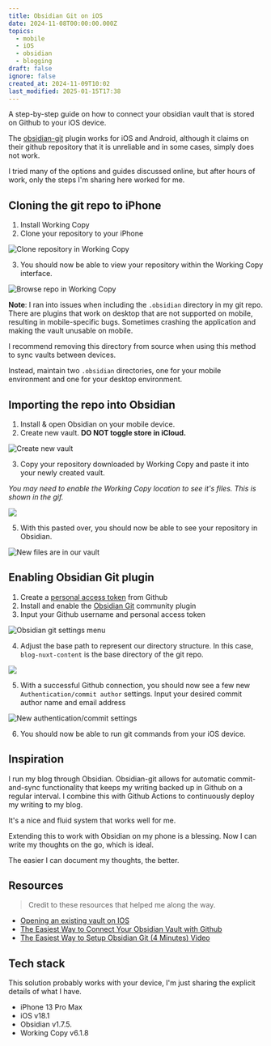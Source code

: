 ```yaml
---
title: Obsidian Git on iOS
date: 2024-11-08T00:00:00.000Z
topics:
  - mobile
  - iOS
  - obsidian
  - blogging
draft: false
ignore: false
created_at: 2024-11-09T10:02
last_modified: 2025-01-15T17:38
---
```


A step-by-step guide on how to connect your obsidian vault that is stored on Github to your iOS device. 

The [obsidian-git](https://github.com/Vinzent03/obsidian-git) plugin works for iOS and Android, although it claims on their github repository that it is unreliable and in some cases, simply does not work.

I tried many of the options and guides discussed online, but after hours of work, only the steps I'm sharing here worked for me.

## Cloning the git repo to iPhone

1. Install Working Copy
2. Clone your repository to your iPhone

![Clone repository in Working Copy](https://i.imgur.com/LWqHzTp.gif)


3. You should now be able to view your repository within the Working Copy interface.

![Browse repo in Working Copy](https://i.imgur.com/2SCcfvZ.gif)


**Note**: I  ran into issues when including the `.obsidian` directory in my git repo. There are plugins that work on desktop that are not supported on mobile, resulting in mobile-specific bugs. Sometimes crashing the application and making the vault unusable on mobile. 

I recommend removing this directory from source when using this method to sync vaults between devices. 

Instead, maintain two `.obsidian` directories, one for your mobile environment and one for your desktop environment.

## Importing the repo into Obsidian

1. Install & open Obsidian on your mobile device.
2. Create new vault. **DO NOT toggle store in iCloud.**

![Create new vault](https://i.imgur.com/quMRWRu.png)

3. Copy your repository downloaded by Working Copy and paste it into your newly created vault. 

*You may need to enable the Working Copy location to see it's files. This is shown in the gif.*

![](https://i.imgur.com/10q37FN.gif)

5. With this pasted over, you should now be able to see your repository in Obsidian.

![New files are in our vault](https://i.imgur.com/Rfs7qq3.png)

## Enabling Obsidian Git plugin

1. Create a [personal access token](https://docs.github.com/en/authentication/keeping-your-account-and-data-secure/creating-a-personal-access-token#creating-a-personal-access-token-classic) from Github
2. Install and enable the [Obsidian Git](https://github.com/denolehov/obsidian-git/wiki/Installation) community plugin
3. Input your Github username and personal access token

![Obsidian git settings menu](https://i.imgur.com/JaZXVQh.png)

4. Adjust the base path to represent our directory structure. In this case, `blog-nuxt-content` is the base directory of the git repo.

![](https://i.imgur.com/y5UmLfO.png)

5. With a successful Github connection, you should now see a few new `Authentication/commit author` settings. Input your desired commit author name and email address

![New authentication/commit settings](https://i.imgur.com/Hg59OPM.png)

6. You should now be able to run git commands from your iOS device.

## Inspiration

I run my blog through Obsidian. Obsidian-git allows for automatic commit-and-sync functionality that keeps my writing backed up in Github on a regular interval. I combine this with Github Actions to continuously deploy my writing to my blog.

It's a nice and fluid system that works well for me.

Extending this to work with Obsidian on my phone is a blessing. Now I can write my thoughts on the go, which is ideal. 

The easier I can document my thoughts, the better.

## Resources

 > Credit to these resources that helped me along the way.

- [Opening an existing vault on IOS](https://www.reddit.com/r/ObsidianMD/comments/wtgi57/opening_an_existing_vault_on_ios/)
- [The Easiest Way to Connect Your Obsidian Vault with Github](https://linked-blog-starter.vercel.app/connect-obsidian-vault-with-github)
- [The Easiest Way to Setup Obsidian Git (4 Minutes) Video](https://www.youtube.com/watch?v=5YZz38U20ws)

## Tech stack

This solution probably works with your device, I'm just sharing the explicit details of what I have.

- iPhone 13 Pro Max
- iOS v18.1
- Obsidian v1.7.5.
- Working Copy v6.1.8